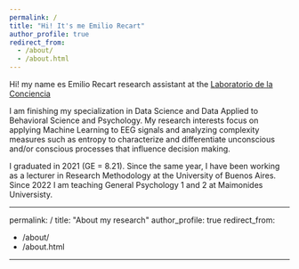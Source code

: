 ```yaml
---
permalink: /
title: "Hi! It's me Emilio Recart"
author_profile: true
redirect_from: 
  - /about/
  - /about.html
---
```

Hi! my name es Emilio Recart research assistant at the [Laboratorio de la Conciencia](https://sites.google.com/view/laboratoriodelaconciencia/p%C3%A1gina-principal)

I am finishing my specialization in Data Science and Data Applied to Behavioral Science and Psychology. My research interests focus on applying Machine Learning to EEG signals and analyzing complexity measures such as entropy to characterize and differentiate unconscious and/or conscious processes that influence decision making.

I graduated in 2021 (GE = 8.21). Since the same year, I have been working as a lecturer in Research Methodology at the University of Buenos Aires. Since 2022 I am teaching General Psychology 1 and 2 at Maimonides Universisty. 

---
permalink: /
title: "About my research"
author_profile: true
redirect_from: 
  - /about/
  - /about.html
---
